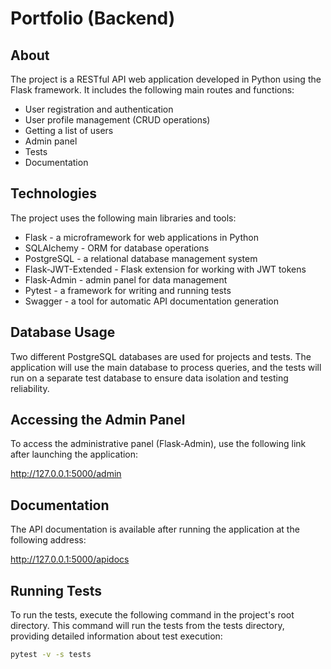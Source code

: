 # Portfolio (Backend)


## About

The project is a RESTful API web application developed in Python using the Flask framework. It includes the following main routes and functions:

- User registration and authentication
- User profile management (CRUD operations)
- Getting a list of users
- Admin panel
- Tests
- Documentation


## Technologies

The project uses the following main libraries and tools:

- Flask - a microframework for web applications in Python
- SQLAlchemy - ORM for database operations
- PostgreSQL - a relational database management system
- Flask-JWT-Extended - Flask extension for working with JWT tokens
- Flask-Admin - admin panel for data management
- Pytest - a framework for writing and running tests
- Swagger - a tool for automatic API documentation generation


## Database Usage

Two different PostgreSQL databases are used for projects and tests. The application will use the main database to process queries, and the tests will run on a separate test database to ensure data isolation and testing reliability.


## Accessing the Admin Panel

To access the administrative panel (Flask-Admin), use the following link after launching the application:

http://127.0.0.1:5000/admin


## Documentation

The API documentation is available after running the application at the following address:

http://127.0.0.1:5000/apidocs


## Running Tests

To run the tests, execute the following command in the project's root directory. This command will run the tests from the tests directory, providing detailed information about test execution:

```bash
pytest -v -s tests
```
